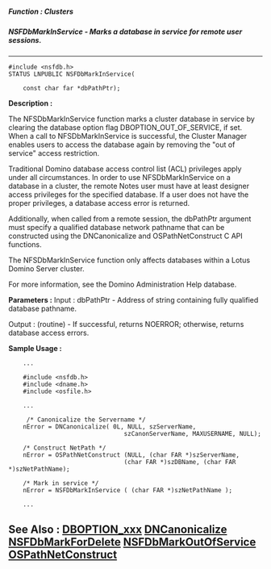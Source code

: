 ##### Function : Clusters
##### NSFDbMarkInService - Marks a database in service for remote user sessions.
---
```
#include <nsfdb.h>
STATUS LNPUBLIC NSFDbMarkInService(

	const char far *dbPathPtr);
```
**Description :**

The NFSDbMarkInService function marks a cluster database in service by clearing 
the database option flag  DBOPTION_OUT_OF_SERVICE, if set.   When a call to 
NFSDbMarkInService is successful, the Cluster Manager enables users to access 
the database again by removing the "out of service" access restriction.  

Traditional Domino database access control list (ACL) privileges apply under 
all circumstances. In order to use NFSDbMarkInService on a database in a 
cluster, the remote Notes user must have at least designer access privileges 
for the specified database. If a user does not have the proper privileges, a 
database access error is returned.  

Additionally, when called from a remote session, the dbPathPtr argument must 
specify a qualified database network pathname that can be constructed using the 
DNCanonicalize and OSPathNetConstruct C API functions.

The NFSDbMarkInService function only affects databases within a Lotus Domino 
Server cluster.

For more information, see the Domino  Administration Help database.

**Parameters :**
Input :
dbPathPtr  -  Address of string containing fully qualified database pathname.

Output :
(routine)  -  If successful,  returns NOERROR; otherwise, returns database access errors.



**Sample Usage :**
```
    ...

    #include <nsfdb.h>
    #include <dname.h>
    #include <osfile.h>
    
    ...

     /* Canonicalize the Servername */
    nError = DNCanonicalize( 0L, NULL, szServerName, 
                                szCanonServerName, MAXUSERNAME, NULL);
             
    /* Construct NetPath */
    nError = OSPathNetConstruct (NULL, (char FAR *)szServerName, 
                                (char FAR *)szDBName, (char FAR 
*)szNetPathName);
    
    /* Mark in service */
    nError = NSFDbMarkInService ( (char FAR *)szNetPathName );

    ...

```
**See Also :**
[DBOPTION_xxx](/domino-c-api-docs/reference/Symb/DBOPTION_xxx)
[DNCanonicalize](/domino-c-api-docs/reference/Func/DNCanonicalize)
[NSFDbMarkForDelete](/domino-c-api-docs/reference/Func/NSFDbMarkForDelete)
[NSFDbMarkOutOfService](/domino-c-api-docs/reference/Func/NSFDbMarkOutOfService)
[OSPathNetConstruct](/domino-c-api-docs/reference/Func/OSPathNetConstruct)
---
